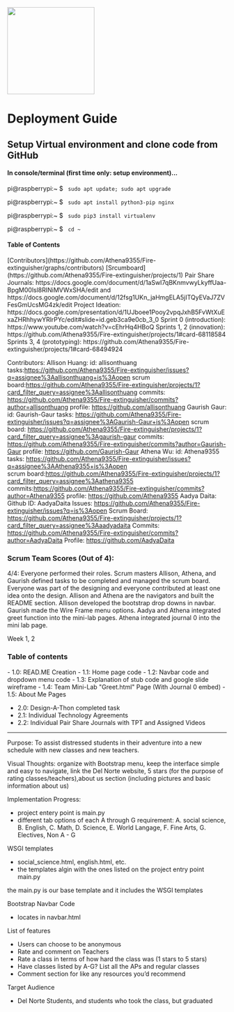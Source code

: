 <img src="static/assets/ncs_logo.png" width="200" height="200">

# Deployment Guide

## Setup Virtual environment and clone code from GitHub
#### In console/terminal (first time only: setup environment)...

pi@raspberrypi:~ $  ``` sudo apt update; sudo apt upgrade```

pi@raspberrypi:~ $  ``` sudo apt install python3-pip nginx```

pi@raspberrypi:~ $  ``` sudo pip3 install virtualenv```

pi@raspberrypi:~ $  ``` cd ~```


<h4>Table of Contents</h4>
[Contributors](https://github.com/Athena9355/Fire-extinguisher/graphs/contributors)
[Srcumboard](https://github.com/Athena9355/Fire-extinguisher/projects/1)
Pair Share Journals: https://docs.google.com/document/d/1aSwI7qBKnmvwyLkyffUaa-BpgM00lsl8RINiMVWxSHA/edit and https://docs.google.com/document/d/12fsg1UKn_jaHmgELA5jITQyEVaJ7ZVFesGmUcsMG4zk/edit
Project Ideation: https://docs.google.com/presentation/d/1UJboee1Pooy2vpqJxhB5FvWtXuExaZHRhhywYRlrPYc/edit#slide=id.geb3ca9e0cb_3_0
Sprint 0 (introduction): https://www.youtube.com/watch?v=cEhrHq4HBoQ
Sprints 1, 2 (innovation): https://github.com/Athena9355/Fire-extinguisher/projects/1#card-68118584
Sprints 3, 4 (prototyping): https://github.com/Athena9355/Fire-extinguisher/projects/1#card-68494924





Contributors:
  Allison Huang: 
    id: allisonthuang
    tasks:https://github.com/Athena9355/Fire-extinguisher/issues?q=assignee%3Aallisonthuang+is%3Aopen
    scrum board:https://github.com/Athena9355/Fire-extinguisher/projects/1?card_filter_query=assignee%3Aallisonthuang
    commits: https://github.com/Athena9355/Fire-extinguisher/commits?author=allisonthuang
    profile: https://github.com/allisonthuang
  Gaurish Gaur: 
    id: Gaurish-Gaur
    tasks: https://github.com/Athena9355/Fire-extinguisher/issues?q=assignee%3AGaurish-Gaur+is%3Aopen
    scrum board: https://github.com/Athena9355/Fire-extinguisher/projects/1?card_filter_query=assignee%3Agaurish-gaur
    commits: https://github.com/Athena9355/Fire-extinguisher/commits?author=Gaurish-Gaur
    profile: https://github.com/Gaurish-Gaur
  Athena Wu: 
    id: Athena9355
    tasks: https://github.com/Athena9355/Fire-extinguisher/issues?q=assignee%3AAthena9355+is%3Aopen    
    scrum board:https://github.com/Athena9355/Fire-extinguisher/projects/1?card_filter_query=assignee%3Aathena9355
    commits:https://github.com/Athena9355/Fire-extinguisher/commits?author=Athena9355
    profile: https://github.com/Athena9355
  Aadya Daita: 
    Github ID: AadyaDaita
    Issues: https://github.com/Athena9355/Fire-extinguisher/issues?q=is%3Aopen
    Scrum Board: https://github.com/Athena9355/Fire-extinguisher/projects/1?card_filter_query=assignee%3Aaadyadaita
    Commits:  https://github.com/Athena9355/Fire-extinguisher/commits?author=AadyaDaita
    Profile: https://github.com/AadyaDaita













<h3>Scrum Team Scores (Out of 4):</h3>
4/4: Everyone performed their roles. Scrum masters Allison, Athena,
and Gaurish defined tasks to be completed and managed the scrum board.
Everyone was part of the designing and everyone contributed at least one idea onto the design.
Allison and Athena are the navigators and built the README section. Allison developed the bootstrap drop downs in navbar.
Gaurish made the Wire Frame menu options. Aadya and Athena integrated greet function into the mini-lab pages.
Athena integrated journal 0 into the mini lab page.

Week 1, 2
<h3>Table of contents</h3>
- 1.0: READ.ME Creation
- 1.1: Home page code
- 1.2: Navbar code and dropdown menu code
- 1.3: Explanation of stub code and google slide wireframe
- 1.4: Team Mini-Lab "Greet.html" Page (With Journal 0 embed)
- 1.5: About Me Pages

- 2.0: Design-A-Thon completed task
- 2.1: Individual Technology Agreements
- 2.2: Individual Pair Share Journals with TPT and Assigned Videos

***
Purpose: To assist distressed students in their adventure into a new schedule with new classes and new teachers.

Visual Thoughts: organize with Bootstrap menu, keep the interface simple and easy to navigate, link the Del Norte website, 5 stars (for the purpose of rating classes/teachers),about us section (including pictures and basic information about us)

Implementation Progress: 
- project entery point is main.py
- different tab options of each A through G requirement: A. social science, B. English, C. Math, D. Science, E. World Langage, F. Fine Arts, G. Electives, Non A - G

WSGI templates
- social_science.html, english.html, etc.
- the templates algin with the ones listed on the project entry point main.py

the main.py is our base template and it includes the WSGI templates

Bootstrap Navbar Code
- locates in navbar.html

List of features
- Users can choose to be anonymous
- Rate and comment on Teachers
- Rate a class in terms of how hard the class was (1 stars to 5 stars)
- Have classes listed by A-G? List all the APs and regular classes
- Comment section for like any resources you’d recommend

Target Audience
- Del Norte Students, and students who took the class, but graduated
